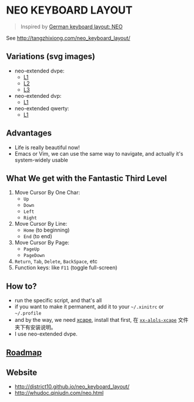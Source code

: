 NEO KEYBOARD LAYOUT
===================

> Inspired by [German keyboard layout: NEO][neo-official]

See <http://tangzhixiong.com/neo_keyboard_layout/>

## Variations (svg images)

* neo-extended dvpe:
    + [L1][dvpe-L1]
    + [L2][dvpe-L2]
    + [L3][neo-L3]
* neo-extended dvp:
    + [L1][dvp-L1]
* neo-extended qwerty:
    + [L1][qwerty-L1]

## Advantages

* Life is really beautiful now!
* Emacs or Vim, we can use the same way to navigate, and actually it's system-widely usable

## What We get with the Fantastic Third Level

1. Move Cursor By One Char:
    * `Up`
    * `Down`
    * `Left`
    * `Right`
2. Move Cursor By Line:
    * `Home` (to beginning)
    * `End` (to end)
3. Move Cursor By Page:
    * `PageUp`
    * `PageDown`
4. `Return`, `Tab`, `Delete`, `BackSpace`, etc
5. Function keys: like `F11` (toggle full-screen)

## How to?

* run the specific script, and that's all
* if you want to make it permanent, add it to your `~/.xinitrc` or `~/.profile`
* and by the way, we need [xcape](https://github.com/alols/xcape), install that first, 在 [`xx-alols-xcape`](xx-alols-xcape) 文件夹下有安装说明。
* I use neo-extended dvpe.

## [Roadmap](/roadmap.md)

[neo-official]: http://www.neo-layout.org/
[jianshu-blog]: http://jianshu.io/p/2f56bed65e5c
[dvpe-L1]: http://gnat-tang-shared-image.qiniudn.com/neo-dvpe-L1.svg
[dvpe-L2]: http://gnat-tang-shared-image.qiniudn.com/neo-dvpe-L2.svg
[dvp-L1]: http://gnat-tang-shared-image.qiniudn.com/neo-dvp-L1.svg
[dvp-L2]: http://gnat-tang-shared-image.qiniudn.com/neo-dvp-L2.svg
[qwerty-L1]: http://gnat-tang-shared-image.qiniudn.com/neo-qwerty-L1.svg
[qwerty-L2]: http://gnat-tang-shared-image.qiniudn.com/neo-qwerty-L2.svg
[neo-L3]: http://gnat-tang-shared-image.qiniudn.com/neo-L3.svg

## Website

* <http://district10.github.io/neo_keyboard_layout/>
* <http://whudoc.qiniudn.com/neo.html>
